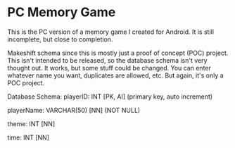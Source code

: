 # PC Memory Game
This is the PC version of a memory game I created for Android. It is still incomplete, but close to completion.

Makeshift schema since this is mostly just a proof of concept (POC) project. This isn't intended to be released, so the database schema isn't very thought out. It works, but some stuff could be changed. You can enter whatever name you want, duplicates are allowed, etc. But again, it's only a POC project.


Database Schema:
  playerID: INT [PK, AI] (primary key, auto increment)
  
  playerName: VARCHAR(50) [NN] (NOT NULL)
  
  theme: INT [NN]
  
  time: INT [NN]
  
